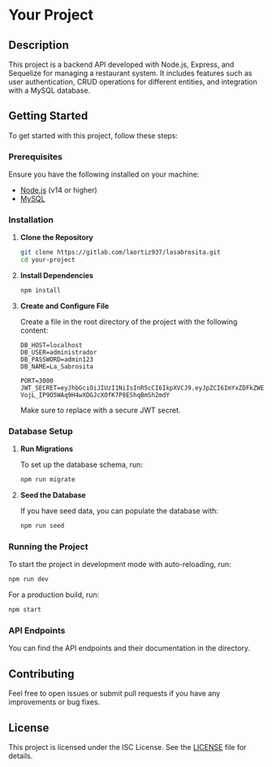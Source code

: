 # Your Project

## Description

This project is a backend API developed with Node.js, Express, and Sequelize for managing a restaurant system. It includes features such as user authentication, CRUD operations for different entities, and integration with a MySQL database.

## Getting Started

To get started with this project, follow these steps:

### Prerequisites

Ensure you have the following installed on your machine:
- [Node.js](https://nodejs.org/) (v14 or higher)
- [MySQL](https://dev.mysql.com/downloads/)

### Installation

1. **Clone the Repository**

   ```bash
   git clone https://gitlab.com/laortiz937/lasabrosita.git
   cd your-project
   ```

2. **Install Dependencies**

   ```bash
   npm install
   ```

3. **Create and Configure  File**

   Create a  file in the root directory of the project with the following content:

   ```env
   DB_HOST=localhost
   DB_USER=administrador
   DB_PASSWORD=admin123
   DB_NAME=La_Sabrosita

   PORT=3000
   JWT_SECRET=eyJhbGciOiJIUzI1NiIsInR5cCI6IkpXVCJ9.eyJpZCI6ImYxZDFkZWE3LTkwODctNDNmNy1hYjJlLWIzMjE5N2U0MTRhYiIsImlhdCI6MTcyMTc1MjUzOCwiZXhwIjoxNzIxNzU2MTM4fQ.f-VojL_IP9O5WAq9H4wXDGJcXOfK7P8EShqBmSh2mdY
   ```

   Make sure to replace  with a secure JWT secret.

### Database Setup

1. **Run Migrations**

   To set up the database schema, run:

   ```bash
   npm run migrate
   ```

2. **Seed the Database**

   If you have seed data, you can populate the database with:

   ```bash
   npm run seed
   ```

### Running the Project

To start the project in development mode with auto-reloading, run:

```bash
npm run dev
```

For a production build, run:

```bash
npm start
```

### API Endpoints

You can find the API endpoints and their documentation in the  directory.

## Contributing

Feel free to open issues or submit pull requests if you have any improvements or bug fixes.

## License

This project is licensed under the ISC License. See the [LICENSE](LICENSE) file for details.
